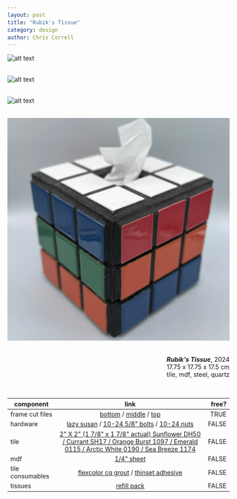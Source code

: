 ```yaml
--- 
layout: post
title: "Rubik's Tissue" 
category: design
author: Chris Correll
--- 
```


![alt text](../assets/images/rubiks/rubiks-iso2.png) 
<br> 
<br> 

![alt text](../assets/images/rubiks/rubiks-closeup.png) 
<br> 
<br> 

![alt text](../assets/images/rubiks/rubiks-front.png) 
<br> 
<br> 

![alt text](../assets/images/rubiks/rubiks-iso1.png)
<br> 
<br> 

<p align='right'> 
<b><i>Rubik's Tissue</i></b>, 2024
<br> 
17.75 x 17.75 x 17.5 cm 
<br> 
tile, mdf, steel, quartz
 </p>

<br>

| component        | link           | free?  |
| ------------- |:-------------:| -----:|
|   frame cut files    | [bottom](https://drive.google.com/file/d/1Ju_JBb97Y22ToGfNrwhbzmoffIzYROkM/view?usp=sharing) / [middle](https://drive.google.com/file/d/1RV4SfG1lNFwfz4NYwgqy1eO6hjsumATx/view?usp=sharing) / [top](https://drive.google.com/file/d/1jIVRAh0TaZVV1SIvBihHfAafpdKIYuHf/view?usp=sharing) | TRUE |
| hardware | [lazy susan](https://www.amazon.com/dp/B08T7KN11D/ref=sspa_dk_detail_0?pd_rd_i=B08T7KN11D&pd_rd_w=sTkwe&content-id=amzn1.sym.386c274b-4bfe-4421-9052-a1a56db557ab&pf_rd_p=386c274b-4bfe-4421-9052-a1a56db557ab&pf_rd_r=W84B2XY6P5221F29GHTV&pd_rd_wg=KUxcd&pd_rd_r=fcba7aa8-e738-44b3-81ff-1ebdcb8d7b5e&s=home-garden&sp_csd=d2lkZ2V0TmFtZT1zcF9kZXRhaWxfdGhlbWF0aWM&th=1) / [10-24 5/8" bolts](https://www.amazon.com/dp/B0CQFZLBJL?ref=ppx_yo2ov_dt_b_fed_asin_title&th=1) / [10-24 nuts](https://www.amazon.com/dp/B078SM2C7N?ref=ppx_yo2ov_dt_b_fed_asin_title) | FALSE |
| tile | [2" X 2" (1 7/8" x 1 7/8" actual) Sunflower DH50 / Currant SH17 / Orange Burst 1097 / Emerald 0115 / Arctic White 0190 / Sea Breeze 1174](https://www.daltile.com/products/wall/color-wheel-classic) | FALSE |
| mdf |  [1/4" sheet](https://www.homedepot.com/p/1-4-in-x-2-ft-x-4-ft-Medium-Density-Fiberboard-1508104/202089069) | FALSE |
| tile consumables | [flexcolor cq grout](https://www.lowes.com/pd/MAPEI-Flexcolor-1-Gallon-Black-Acrylic-Premix-Sanded-Grout/5013672239) / [thinset adhesive](https://www.lowes.com/pd/MAPEI-UltraFlex-1-50-lb-White-Thinset-Tile-Mortar/5014029391) | FALSE |
| tissues | [refill pack](https://www.amazon.com/Sheets-Tissue-Refills-Napkins-Disposable/dp/B0BGM5YC6L/ref=sr_1_26?dib=eyJ2IjoiMSJ9.61jFdyidTj211WeLG0p5lrrsbKOWKbE9pIbgJTg2NUpz6V9KXIBQL-uDYQuA8N835R4BrVmgG4D6zd1ymgltZQsTW28dHoedbAK_vPJuv6q3KKA6bshrbVYZJETM57lt0dSRLA5dgRiuhCV7jXzPBg0wwh40878_p1nBEIGynJGleJfRq0oW-ljQEWvw12y7kVKjhGY0DOUarJlWdkPuTNwr1v42Eexn3-8q6-zHwjm5cdX5iXMJoqnItrflTV31S52SI2HJdZKg14om0iFVi6cATtS8YwA-Du6xRY5pEf4.fJmE4RDGpa0RC4fsHn6hUSEZwkGNnaAH-4Dein2ZFqA&dib_tag=se&keywords=tissue+refill&qid=1727976190&sr=8-26) | FALSE |



